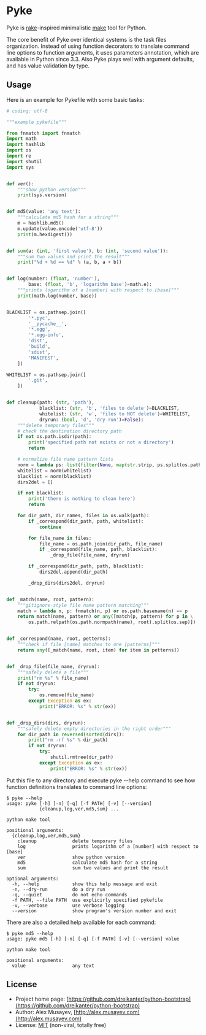 # Pyke

Pyke is [rake](http://rake.rubyforge.org/)-inspired minimalistic [make](http://en.wikipedia.org/wiki/Make_(software)) tool for Python.

The core benefit of Pyke over identical systems is the task files organization. Instead of using function decorators to translate command line options to function arguments, it uses parameters annotation, which are available in Python since 3.3. Also Pyke plays well with argument defaults, and has value validation by type.

## Usage

Here is an example for Pykefile with some basic tasks:

``` python
# coding: utf-8

"""example pykefile"""

from fnmatch import fnmatch
import math
import hashlib
import os
import re
import shutil
import sys


def ver():
    """show python version"""
    print(sys.version)


def md5(value: 'any text'):
    """calculate md5 hash for a string"""
    m = hashlib.md5()
    m.update(value.encode('utf-8'))
    print(m.hexdigest())


def sum(a: (int, 'first value'), b: (int, 'second value')):
    """sum two values and print the result"""
    print("%d + %d == %d" % (a, b, a + b))


def log(number: (float, 'number'),
        base: (float, 'b', 'logarithm base')=math.e):
    """prints logarithm of a [number] with respect to [base]"""
    print(math.log(number, base))


BLACKLIST = os.pathsep.join([
        '*.pyc',
        '__pycache__',
        '*.egg',
        '*.egg-info',
        'dist',
        'build',
        'sdist',
        'MANIFEST',
    ])

WHITELIST = os.pathsep.join([
        '.git',
    ])


def cleanup(path: (str, 'path'),
            blacklist: (str, 'b', 'files to delete')=BLACKLIST,
            whitelist: (str, 'w', 'files to NOT delete')=WHITELIST,
            dryrun: (bool, 'd', 'dry run')=False):
    """delete temporary files"""
    # check the destination directory path
    if not os.path.isdir(path):
        print('specified path not exists or not a directory')
        return

    # normalize file name pattern lists
    norm = lambda ps: list(filter(None, map(str.strip, ps.split(os.pathsep))))
    whitelist = norm(whitelist)
    blacklist = norm(blacklist)
    dirs2del = []

    if not blacklist:
        print('there is nothing to clean here')
        return

    for dir_path, dir_names, files in os.walk(path):
        if _correspond(dir_path, path, whitelist):
            continue

        for file_name in files:
            file_name = os.path.join(dir_path, file_name)
            if _correspond(file_name, path, blacklist):
                _drop_file(file_name, dryrun)

        if _correspond(dir_path, path, blacklist):
            dirs2del.append(dir_path)

        _drop_dirs(dirs2del, dryrun)


def _match(name, root, pattern):
    """gitignore-style file name pattern matching"""
    match = lambda n, p: fnmatch(n, p) or os.path.basename(n) == p
    return match(name, pattern) or any([match(p, pattern) for p in \
        os.path.relpath(os.path.normpath(name), root).split(os.sep)])


def _correspond(name, root, petterns):
    """check if file [name] matches to one [patterns]"""
    return any([_match(name, root, item) for item in petterns])


def _drop_file(file_name, dryrun):
    """safely delete a file"""
    print("rm %s" % file_name)
    if not dryrun:
        try:
            os.remove(file_name)
        except Exception as ex:
            print("ERROR: %s" % str(ex))


def _drop_dirs(dirs, dryrun):
    """safely delete empty directories in the right order"""
    for dir_path in reversed(sorted(dirs)):
        print("rm -rf %s" % dir_path)
        if not dryrun:
            try:
                shutil.rmtree(dir_path)
            except Exception as ex:
                print("ERROR: %s" % str(ex))
```

Put this file to any directory and execute pyke --help command to see how function definitions translates to command line options:

```
$ pyke --help
usage: pyke [-h] [-n] [-q] [-f PATH] [-v] [--version]
            {cleanup,log,ver,md5,sum} ...

python make tool

positional arguments:
  {cleanup,log,ver,md5,sum}
    cleanup             delete temporary files
    log                 prints logarithm of a [number] with respect to [base]
    ver                 show python version
    md5                 calculate md5 hash for a string
    sum                 sum two values and print the result

optional arguments:
  -h, --help            show this help message and exit
  -n, --dry-run         do a dry run
  -q, --quiet           do not echo commands
  -f PATH, --file PATH  use explicirly specified pykefile
  -v, --verbose         use verbose logging
  --version             show program's version number and exit
```

There are also a detailed help available for each command:

```
$ pyke md5 --help
usage: pyke md5 [-h] [-n] [-q] [-f PATH] [-v] [--version] value

python make tool

positional arguments:
  value                 any text
```

## License

- Project home page: [https://github.com/dreikanter/python-bootstrap](https://github.com/dreikanter/python-bootstrap)
- Author: Alex Musayev, [http://alex.musayev.com](http://alex.musayev.com)
- License: [MIT](http://opensource.org/licenses/MIT) (non-viral, totally free)
